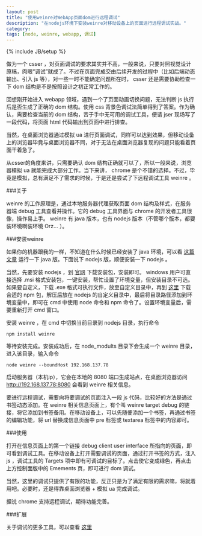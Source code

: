 ```yaml
---
layout: post
title: "使用weinre对WebApp页面dom进行远程调试"
description: "在nodejs环境下安装weinre对移动设备上的页面进行远程调试实战。"
category: 
tags: [node, weinre, webapp, 调试]
---
```

{% include JB/setup %}

做为一个 csser ，对页面调试的要求其实并不高，一般来说，只要对照视觉设计原稿，肉眼“调试”就成了。不过在页面完成交由后续开发的过程中（比如后端动态输出、引入 js 等），对一些一时不能确定问题所在时， csser 还是需要协助检查一下 dom 结构是不是按照设计之初正常工作的。

回想刚开始进入 webapp 领域，遇到一个了页面动画切换问题，无法判断 js 执行后是否生成了正确的 dom 结构。使用 css 背景色调试法简单得到了答案。作为确认，需要检查当前的 dom 结构，苦于手中无可用的调试工具，便请 jser 现场写了一段代码，将页面 html 代码输出到页面中进行排查。

当然，在桌面浏览器通过模拟 ua 进行页面调试，同样可以达到效果，但移动设备上的浏览器毕竟与桌面浏览器不同，对于无法在桌面浏览器复现的问题只能看着页面干着急了。

从csser的角度来讲，只需要确认 dom 结构正确就可以了，所以一般来说，浏览器模拟 ua 就能完成大部分工作。当下来讲， chrome 是个不错的选择。不过，毕竟是模拟，总有满足不了需求的时候，于是还是尝试了下远程调试工具 weinre 。

###关于

weinre 的工作原理是，通过本地服务器代理获取页面 dom 结构及样式，在服务器端 debug 工具查看并操作。它的 debug 工具界面与 chrome 的开发者工具很像，操作易上手。 weinre 有 java 版本，也有 nodejs 版本（不管哪个版本，都要装环境啊装环境 Orz... ）。

###安装weinre

如果你的机器跟我的一样，不知道在什么时候已经安装了 java 环境，可以看 [这篇文章](http://www.iinterest.net/2012/02/08/debugging-mobile-web-applications-with-the-weinre/) 运行一下 java 版。下面说下 nodejs 版，顺便安装一下 nodejs 。

当然，先要安装 nodejs ，到 [官网](http://nodejs.org/) 下载安装包，安装即可。 windows 用户可直接选择 .msi 格式安装包，一键安装，帮忙设置了环境变量，但安装目录不可选。如果要自定义，下载 .exe 格式可执行文件，放至自定义目录中，再到 [这里](http://nodejs.org/dist/npm/) 下载合适的 npm 包，解压后放在 nodejs 的自定义目录中，最后将目录路径添加到环境变量中，即可在 cmd 中使用 node 命令和 npm 命令了。设置环境变量后，需要重新打开 cmd 窗口。

安装 weinre ，在 cmd 中切换当前目录到 nodejs 目录，执行命令

	npm install weinre

等待安装完成。安装成功后，在 node_modults 目录下会生成一个 weinre 目录，进入该目录，输入命令

	node weinre --boundHost 192.168.137.78

启动服务器（本机ip），它会在本地的 8080 端口生成站点，在桌面浏览器访问 http://192.168.137.78:8080 会看到 weinre 相关信息。

要进行远程调试，需要向将要调试的页面注入一段 js 代码，比较好的方法是通过书签动态添加。在 weinre 相关信息页面上，有个叫 weinre target debug 的链接，将它添加到书签备用。在移动设备上，可以先随便添加一个书签，再通过书签的编辑功能，将 url 替换成信息页面中 pre 标签或 textarea 标签中的内容即可。

###使用

打开在信息页面上的第一个链接 debug client user interface 所指向的页面，即可看到调试工具。在移动设备上打开需要调试的页面，通过打开书签的方式，注入 js ，调试工具的 Targets 项中即有可调试的目标了。点击使它变成绿色，再点击上方控制面版中的 Emements 页，即可进行 dom 调试。

当然，这里的调试只提供了有限的功能，反正只是为了满足有限的需求嘛，将就着用吧。必要时，还是得靠桌面浏览器 + 模拟 ua 完成调试。

据说 chrome 支持远程调试，期待功能完善。

###扩展

关于调试的更多工具，可以查看 [这里](http://blog.csdn.net/slalx/article/details/7588940)










